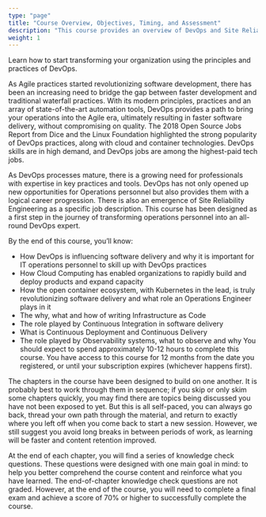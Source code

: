 ```yaml
---
type: "page"
title: "Course Overview, Objectives, Timing, and Assessment"
description: "This course provides an overview of DevOps and Site Reliability Engineering (SRE)"
weight: 1
---
```


Learn how to start transforming your organization using the principles and practices of DevOps.

As Agile practices started revolutionizing software development, there has been an increasing need to bridge the gap between faster development and traditional waterfall practices. With its modern principles, practices and an array of state-of-the-art automation tools, DevOps provides a path to bring your operations into the Agile era, ultimately resulting in faster software delivery, without compromising on quality. The 2018 Open Source Jobs Report from Dice and the Linux Foundation highlighted the strong popularity of DevOps practices, along with cloud and container technologies. DevOps skills are in high demand, and DevOps jobs are among the highest-paid tech jobs.

As DevOps processes mature, there is a growing need for professionals with expertise in key practices and tools. DevOps has not only opened up new opportunities for Operations personnel but also provides them with a logical career progression. There is also an emergence of Site Reliability Engineering as a specific job description. This course has been designed as a first step in the journey of transforming operations personnel into an all-round DevOps expert.

By the end of this course, you’ll know:

- How DevOps is influencing software delivery and why it is important for IT operations personnel to skill up with DevOps practices
- How Cloud Computing has enabled organizations to rapidly build and deploy products and expand capacity
- How the open container ecosystem, with Kubernetes in the lead, is truly revolutionizing software delivery and what role an Operations Engineer plays in it
- The why, what and how of writing Infrastructure as Code
- The role played by Continuous Integration in software delivery
- What is Continuous Deployment and Continuous Delivery
- The role played by Observability systems, what to observe and why
You should expect to spend approximately 10-12 hours to complete this course. You have access to this course for 12 months from the date you registered, or until your subscription expires (whichever happens first).

The chapters in the course have been designed to build on one another. It is probably best to work through them in sequence; if you skip or only skim some chapters quickly, you may find there are topics being discussed you have not been exposed to yet. But this is all self-paced, you can always go back, thread your own path through the material, and return to exactly where you left off when you come back to start a new session. However, we still suggest you avoid long breaks in between periods of work, as learning will be faster and content retention improved.

At the end of each chapter, you will find a series of knowledge check questions. These questions were designed with one main goal in mind: to help you better comprehend the course content and reinforce what you have learned. The end-of-chapter knowledge check questions are not graded. However, at the end of the course, you will need to complete a final exam and achieve a score of 70% or higher to successfully complete the course.
